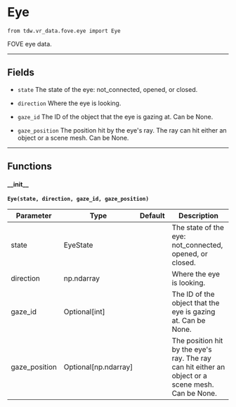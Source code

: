 # Eye

`from tdw.vr_data.fove.eye import Eye`

FOVE eye data.

***

## Fields

- `state` The state of the eye: not_connected, opened, or closed.

- `direction` Where the eye is looking.

- `gaze_id` The ID of the object that the eye is gazing at. Can be None.

- `gaze_position` The position hit by the eye's ray. The ray can hit either an object or a scene mesh. Can be None.

***

## Functions

#### \_\_init\_\_

**`Eye(state, direction, gaze_id, gaze_position)`**

| Parameter | Type | Default | Description |
| --- | --- | --- | --- |
| state |  EyeState |  | The state of the eye: not_connected, opened, or closed. |
| direction |  np.ndarray |  | Where the eye is looking. |
| gaze_id |  Optional[int] |  | The ID of the object that the eye is gazing at. Can be None. |
| gaze_position |  Optional[np.ndarray] |  | The position hit by the eye's ray. The ray can hit either an object or a scene mesh. Can be None. |

